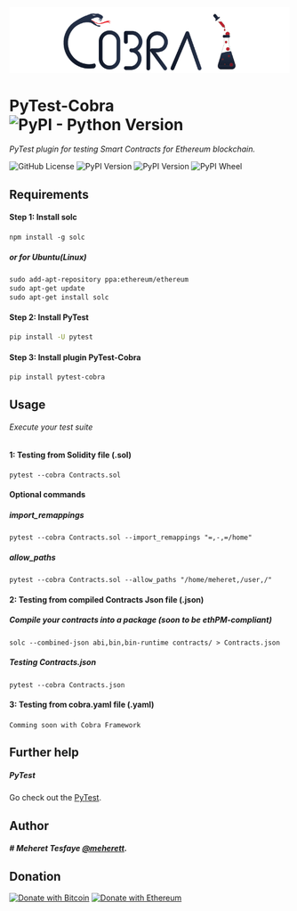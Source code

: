 <p align="center">		
  <img src="https://raw.githubusercontent.com/Cobraframework/pytest-cobra/master/pytest-cobra.png">		
</p>

# PyTest-Cobra ![PyPI - Python Version](https://img.shields.io/pypi/pyversions/pytest-cobra.svg?style=for-the-badge)

*PyTest plugin for testing Smart Contracts for Ethereum blockchain.*

![GitHub License](https://img.shields.io/github/license/cobraframework/pytest-cobra.svg)
![PyPI Version](https://img.shields.io/pypi/v/pytest-cobra.svg?color=blue)
![PyPI Version](https://img.shields.io/github/release-date/cobraframework/pytest-cobra.svg)
![PyPI Wheel](https://img.shields.io/pypi/wheel/pytest-cobra.svg)

## Requirements

#### Step 1: Install solc

```
npm install -g solc
```
##### or for Ubuntu(Linux)
```
sudo add-apt-repository ppa:ethereum/ethereum
sudo apt-get update
sudo apt-get install solc
```

#### Step 2: Install PyTest
```bash
pip install -U pytest
```

#### Step 3: Install plugin PyTest-Cobra
```
pip install pytest-cobra
```

## Usage

###### Execute your test suite

#### 1: Testing from Solidity file (.sol)

```
pytest --cobra Contracts.sol
```

#### Optional commands

##### import_remappings
```
pytest --cobra Contracts.sol --import_remappings "=,-,=/home"
```

##### allow_paths
```
pytest --cobra Contracts.sol --allow_paths "/home/meheret,/user,/"
```

#### 2: Testing from compiled Contracts Json file (.json)

##### Compile your contracts into a package (soon to be ethPM-compliant)
```
solc --combined-json abi,bin,bin-runtime contracts/ > Contracts.json
```

##### Testing Contracts.json
```
pytest --cobra Contracts.json
```

#### 3: Testing from cobra.yaml file (.yaml) 
```Comming soon with Cobra Framework```

## Further help
##### PyTest
Go check out the [PyTest](http://pytest.org).

## Author
##### # Meheret Tesfaye [@meherett](http://github.com/meherett).

## Donation
[![Donate with Bitcoin](https://en.cryptobadges.io/badge/big/3JiPsp6bT6PkXF3f9yZsL5hrdQwtVuXXAk)](https://en.cryptobadges.io/donate/3JiPsp6bT6PkXF3f9yZsL5hrdQwtVuXXAk)
[![Donate with Ethereum](https://en.cryptobadges.io/badge/big/0xD32AAEDF28A848e21040B6F643861A9077F83106)](https://en.cryptobadges.io/donate/0xD32AAEDF28A848e21040B6F643861A9077F83106)